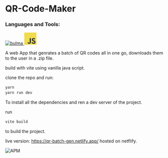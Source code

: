 # QR-Code-Maker

<h3 align="left">Languages and Tools:</h3>
<p align="left"> <a href="https://bulma.io/" target="_blank" rel="noreferrer"> <img src="https://raw.githubusercontent.com/gilbarbara/logos/804dc257b59e144eaca5bc6ffd16949752c6f789/logos/bulma.svg" alt="bulma" width="40" height="40"/> </a> <a href="https://developer.mozilla.org/en-US/docs/Web/JavaScript" target="_blank" rel="noreferrer"> <img src="https://raw.githubusercontent.com/devicons/devicon/master/icons/javascript/javascript-original.svg" alt="javascript" width="40" height="40"/> </a> </p>

A web App that genrates a batch of QR codes all in one go, downloads them to the user in a .zip file.

build with vite using vanilla java script.

clone the repo and run:

```bash
yarn
yarn run dev

```

To install all the dependencies and ren a dev server of the project.

run

```bash
vite build
```

to build the project.

live version: https://qr-batch-gen.netlify.app/ hosted on netflify.

![APM](https://img.shields.io/apm/l/m?style=for-the-badge)
